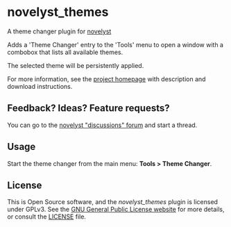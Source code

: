 # novelyst_themes

A theme changer plugin for [novelyst](https://peter88213.github.io/novelyst)


Adds a 'Theme Changer' entry to the 'Tools' menu to open a window with a combobox that lists all available themes. 

The selected theme will be persistently applied.  

For more information, see the [project homepage](https://peter88213.github.io/novelyst_themes) with description and download instructions.

## Feedback? Ideas? Feature requests?

You can go to the [novelyst "discussions" forum](https://github.com/peter88213/noveltree/discussions) and start a thread.

## Usage

Start the theme changer from the main menu: **Tools > Theme Changer**.

## License

This is Open Source software, and the *novelyst_themes* plugin is licensed under GPLv3. See the
[GNU General Public License website](https://www.gnu.org/licenses/gpl-3.0.en.html) for more
details, or consult the [LICENSE](https://github.com/peter88213/noveltree_themes/blob/main/LICENSE) file.
